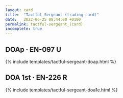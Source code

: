 ```yaml
---
layout: card
title:  "Tactful Sergeant (trading card)"
date:   2022-06-25 08:44:00 +0100
permalink: tactful-sergeant_(card)
incomplete: true
---
```


## DOAp &middot; EN-097 U

{% include templates/tactful-sergeant-doap.html %}


## DOA 1st &middot; EN-226 R

{% include templates/tactful-sergeant-doa1e.html %}
